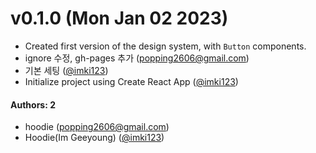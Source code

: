 # v0.1.0 (Mon Jan 02 2023)

- Created first version of the design system, with `Button` components.
- ignore 수정, gh-pages 추가 (popping2606@gmail.com)
- 기본 세팅 ([@imki123](https://github.com/imki123))
- Initialize project using Create React App ([@imki123](https://github.com/imki123))

#### Authors: 2

- hoodie (popping2606@gmail.com)
- Hoodie(Im Geeyoung) ([@imki123](https://github.com/imki123))
